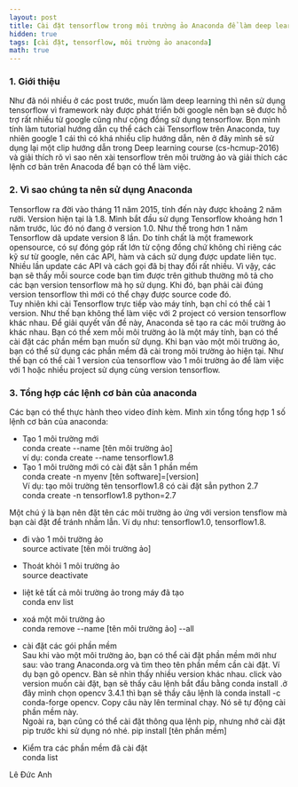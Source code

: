 ```yaml
---
layout: post
title: Cài đặt tensorflow trong môi trường ảo Anaconda để làm deep learning.
hidden: true
tags: [cài đặt, tensorflow, môi trường ảo anaconda]
math: true
---
```

### 1. Giới thiệu <a name="intro"></a>
Như đã nói nhiều ở các post trước, muốn làm deep learning thì nên sử dụng tensorflow vì framework này được phát triển bởi google nên bạn sẽ được hỗ trợ rất nhiều từ google cũng như cộng đồng sử dụng tensorflow. Bọn mình tính làm tutorial hướng dẫn cụ thể cách cài Tensorflow trên Anaconda, tuy nhiên google 1 cái thì có khá nhiều clip hướng dẫn, nên ở đây mình sẽ sử dụng lại một clip hướng dẫn trong Deep learning course (cs-hcmup-2016) và giải thích rõ vì sao nên xài tensorflow trên môi trường ảo và giải thích các lệnh cơ bản trên Anacoda để bạn có thể làm việc. 

### 2. Vì sao chúng ta nên sử dụng Anaconda <a name="notation"></a>

Tensorflow ra đời vào tháng 11 năm 2015, tính đến này được khoảng 2 năm rưỡi.
Version hiện tại là 1.8. Mình bắt đầu sử dụng Tensorflow khoảng hơn 1 năm trước, lúc đó nó đang ở version 1.0. Như thế trong hơn 1 năm Tensorflow dã update version 8 lần. Do tính chất là một framework opensource, có sự đóng góp rất lớn từ cộng đồng chứ không chỉ riêng các kỹ sư từ google, nên các API, hàm và cách sử dụng được update liên tục. Nhiều lần update các API và cách gọi đã bị thay đổi rất nhiều. Vì vậy, các bạn sẽ thấy mỗi source code bạn tìm được trên github thường mô tả cho các bạn version tensorflow mà họ sử dụng. Khi đó, bạn phải cài đúng version tensorflow thì mới có thể chạy được source code đó.  
Tuy nhiên khi cài Tensorflow trực tiếp vào máy tính, bạn chỉ có thể cài 1 version. Như thế bạn không thể làm việc với 2 project có version tensorflow khác nhau. Để giải quyết vấn đề này, Anaconda sẽ tạo ra các môi trường ảo khác nhau. Bạn có thể xem mỗi môi trường ảo là một máy tính, bạn có thể cài đặt các phần mềm bạn muốn sử dụng. Khi bạn vào một môi trường ảo, bạn có thể sử dụng các phần mềm đã cài trong môi trường ảo hiện tại. Như thế bạn có thể cài 1 version của tensorflow vào 1 môi trường ảo để làm việc với 1 hoặc nhiều project sử dụng cùng version tensorflow.


### 3. Tổng hợp các lệnh cơ bản của anaconda <a name="forward"></a>
Các bạn có thể thực hành theo video đính kèm. Mình xin tổng tổng hợp 1 số lệnh cơ bản của anaconda:
+ Tạo 1 môi trường mới  
conda create --name [tên môi trường ảo]  
ví dụ: conda create --name tensorflow1.8  
+ Tạo 1 môi trường mới có cài đặt sẳn 1 phần mềm  
conda create -n myenv [tên software]=[version]  
Ví dụ: tạo môi trường tên tensorflow1.8 có cài đặt sẳn python 2.7  
conda create -n tensorflow1.8 python=2.7  

Một chú ý là bạn nên đặt tên các môi trường ảo ứng với version tensflow mà bạn cài đặt để tránh nhầm lẫn. Ví dụ như: tensorflow1.0, tensorflow1.8.  

+ đi vào 1 môi trường ảo  
source activate [tên môi trường ảo]  
+ Thoát khỏi 1 môi trường ảo  
source deactivate  

+ liệt kê tất cả môi trường ảo trong máy đã tạo  
conda env list  
+ xoá một môi trường ảo  
conda remove --name [tên môi trường ảo] --all  
+ cài đặt các gói phần mềm  
Sau khi vào một môi trường ảo, bạn có thể cài đặt phần mềm mới như sau: vào trang Anaconda.org và tìm theo tên phần mềm cần cài đặt. Ví dụ bạn gõ opencv. Bàn sẽ nhìn thấy nhiều version khác nhau. click vào version muốn cài đặt, bạn sẽ thấy câu lệnh bắt đầu bằng conda install .ở đây mình chọn opencv 3.4.1 thì bạn sẽ thầy câu lệnh là conda install -c conda-forge opencv. Copy câu này lên terminal chạy. Nó sẽ tự động cài phần mềm này.  
Ngoài ra, bạn cũng có thể cài đặt thông qua lệnh pip, nhưng nhớ cài đặt pip trước khi sử dụng nó nhé. pip install [tên phần mềm]  
+ Kiểm tra các phần mềm đã cài đặt  
conda list



Lê Đức Anh






